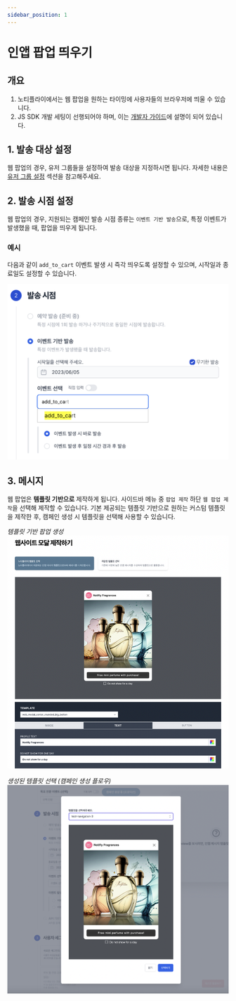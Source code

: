 ```yaml
---
sidebar_position: 1
---
```


# 인앱 팝업 띄우기

## 개요

1. 노티플라이에서는 웹 팝업을 원하는 타이밍에 사용자들의 브라우저에 띄울 수 있습니다.
2. JS SDK 개발 세팅이 선행되어야 하며, 이는 [개발자 가이드](https://docs.notifly.tech/ko/developer-guide/client-sdk/javascript-sdk)에 설명이 되어 있습니다.

## 1. 발송 대상 설정

웹 팝업의 경우, 유저 그룹들을 설정하여 발송 대상을 지정하시면 됩니다.
자세한 내용은 [유저 그룹 설정](/ko/user-guide/campaigns/campaign-segments/segment#user-group-setup) 섹션을 참고해주세요.

## 2. 발송 시점 설정

웹 팝업의 경우, 지원되는 캠페인 발송 시점 종류는 `이벤트 기반 발송`으로, 특정 이벤트가 발생했을 때, 팝업을 띄우게 됩니다.

### 예시

다음과 같이 `add_to_cart` 이벤트 발생 시 즉각 띄우도록 설정할 수 있으며, 시작일과 종료일도 설정할 수 있습니다.

![Web message timing settings](./img/web_message_timing.png)

## 3. 메시지

웹 팝업은 **템플릿 기반으로** 제작하게 됩니다. 사이드바 메뉴 중 `팝업 제작` 하단 `웹 팝업 제작`을 선택해 제작할 수 있습니다. 기본 제공되는 템플릿 기반으로 원하는 커스텀 템플릿을 제작한 후, 캠페인 생성 시 템플릿을 선택해 사용할 수 있습니다.

_템플릿 기반 팝업 생성_
![Web message template creation](./img/web_message_template_creation.png)

_생성된 템플릿 선택 (캠페인 생성 플로우)_
![Web message template selection](./img/web_message_template_selection.png)
